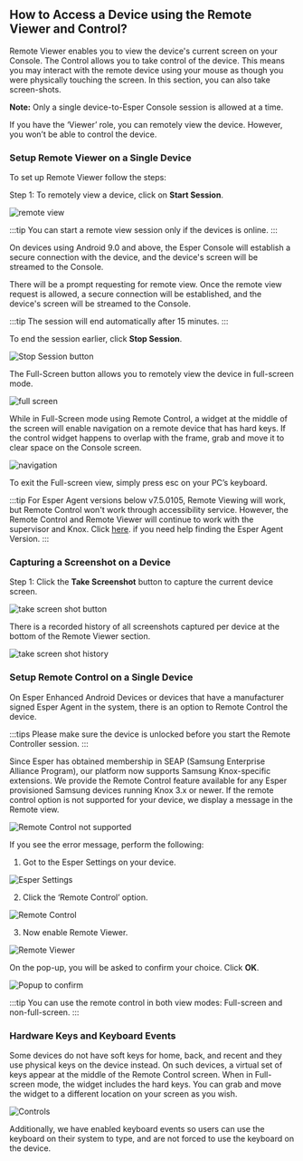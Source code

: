 ## How to Access a Device using the Remote Viewer and Control?

Remote Viewer enables you to view the  device's current screen on your Console. The Control allows you to take control of the device. This means you may interact with the remote device using your mouse as though you were physically touching the screen. In this section, you can also take screen-shots.

**Note:** Only a single device-to-Esper Console session is allowed at a time. 

If you have the ‘Viewer’ role, you can remotely view the device. However, you won’t be able to control the device.


### Setup Remote Viewer on a Single Device
 

To set up Remote Viewer follow the steps:

  

Step 1: To remotely view a device, click on **Start Session**.

  

![remote view](./images/remoteview/128_Groups_devices_details_screen_remote_viewer.png)

  

:::tip
You can start a remote view session only if the devices is online.
:::

On devices using Android 9.0 and above, the Esper Console will establish a secure connection with the device, and the device's screen will be streamed to the Console.

There will be a prompt requesting for remote view. Once the remote view request is allowed, a secure connection will be established, and the device's screen will be streamed to the Console.

:::tip
The session will end automatically after 15 minutes.
:::

  
To end the session earlier, click **Stop Session**.

![Stop Session button](./images/remoteview/129_Groups_devices_details_screen_remote_viewer_session_on.png)

The Full-Screen button allows you to remotely view the device in full-screen mode.

![full screen](./images/remoteview/132_Groups_devices_details_screen_remote_viewer_full_screen.png)

While in Full-Screen mode using Remote Control, a widget at the middle of the screen will enable navigation on a remote device that has hard keys. If the control widget happens to overlap with the frame, grab and move it to clear space on the Console screen. 

![navigation](./images/remoteview/131_Groups_devices_details_screen_remote_viewer_screenshot_fullscreen.png)

To exit the Full-screen view, simply press esc on your PC’s keyboard.

:::tip
For Esper Agent versions below v7.5.0105, Remote Viewing will work, but Remote Control won't work through accessibility service. However, the Remote Control and Remote Viewer will continue to work with the supervisor and Knox.
Click [here](./agent-version.md). if you need help finding the Esper Agent Version.
:::

### Capturing a Screenshot on a Device

Step 1: Click the **Take Screenshot** button to capture the current device screen.

![take screen shot button](./images/remoteview/130_Groups_devices_details_screen_remote_viewer_screenshot.png)

There is a recorded history of all screenshots captured per device at the bottom of the Remote Viewer section.


![take screen shot history](./images/remoteview/130a_Screenshot_history.png)

  
### Setup Remote Control on a Single Device

On Esper Enhanced Android Devices or devices that have a manufacturer signed Esper Agent in the system, there is an option to Remote Control the device.  

:::tips
Please make sure the device is unlocked before you start the Remote Controller session.
:::

Since Esper has obtained membership in SEAP (Samsung Enterprise Alliance Program), our platform now supports Samsung Knox-specific extensions. We provide the Remote Control feature available for any Esper provisioned Samsung devices running Knox 3.x or newer. If the remote control option is not supported for your device, we display a message in the Remote view.

![Remote Control not supported](./images/remoteview/133_Groups_devices_details_screen_remote_viewer_not_supported.png)

If you see the error message, perform the following:

  

1.  Got to the Esper Settings on your device.
    

![Esper Settings](./images/remoteview/135_EsperASettings.png)


2.  Click the ‘Remote Control’ option.
    

![Remote Control](./images/remoteview/136_remoteControlOption.png)


3.  Now enable Remote Viewer.
    

![Remote Viewer](./images/remoteview/137_remoteViewer.png)


On the pop-up, you will be asked to confirm your choice. Click **OK**.

![Popup to confirm](./images/remoteview/138_popup.png)

:::tip
You can use the remote control in both view modes: Full-screen and non-full-screen.
:::

### Hardware Keys and Keyboard Events

Some devices do not have soft keys for home, back, and recent and they use physical keys on the device instead. On such devices, a virtual set of keys appear at the middle of the Remote Control screen. When in Full-screen mode, the widget includes the hard keys. You can grab and move the widget to a different location on your screen as you wish.

![Controls](./images/remoteview/134_Groups_devices_details_screen_remote_viewer_Hardware_Keys_Keyboard_Event.png)

Additionally, we have enabled keyboard events so users can use the keyboard on their system to type, and are not forced to use the keyboard on the device.